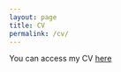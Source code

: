 ```yaml
---
layout: page
title: CV
permalink: /cv/
---
```

You can access my CV [here](assets/ThrallCV8:26:2018.pdf)
